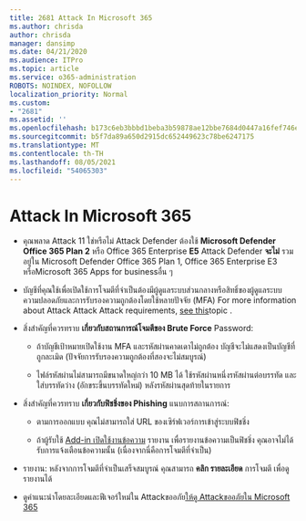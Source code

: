 ```yaml
---
title: 2681 Attack In Microsoft 365
ms.author: chrisda
author: chrisda
manager: dansimp
ms.date: 04/21/2020
ms.audience: ITPro
ms.topic: article
ms.service: o365-administration
ROBOTS: NOINDEX, NOFOLLOW
localization_priority: Normal
ms.custom:
- "2681"
ms.assetid: ''
ms.openlocfilehash: b173c6eb3bbbd1beba3b59878ae12bbe7684d0447a16fef746e5b97b82349e53
ms.sourcegitcommit: b5f7da89a650d2915dc652449623c78be6247175
ms.translationtype: MT
ms.contentlocale: th-TH
ms.lasthandoff: 08/05/2021
ms.locfileid: "54065303"
---
```

# <a name="attack-simulator-in-microsoft-365"></a>Attack In Microsoft 365

- คุณพลาด Attack 11 ใช่หรือไม่ Attack Defender ต้องใช้ **Microsoft Defender Office 365 Plan 2** หรือ Office 365 Enterprise **E5** Attack Defender **จะไม่** รวมอยู่ใน Microsoft Defender Office 365 Plan 1, Office 365 Enterprise E3 หรือMicrosoft 365 Apps for businessอื่น ๆ

- บัญชีที่คุณใช้เพื่อเปิดใช้การโจมตีที่จําเป็นต้องมีผู้ดูแลระบบส่วนกลางหรือสิทธิ์ของผู้ดูแลระบบความปลอดภัยและการรับรองความถูกต้องโดยใช้หลายปัจจัย (MFA) For more information about Attack Attack Attack requirements, [see this](/microsoft-365/security/office-365-security/attack-simulator)topic .

- สิ่งสําคัญที่ควรทราบ **เกี่ยวกับสถานการณ์โจมตีของ Brute Force** Password:

  - ถ้าบัญชีเป้าหมายเปิดใช้งาน MFA และรหัสผ่านคาดเดาไม่ถูกต้อง บัญชีจะไม่แสดงเป็นบัญชีที่ถูกละเมิด (ปัจจัยการรับรองความถูกต้องที่สองจะไม่สมบูรณ์)

  - ไฟล์รหัสผ่านไม่สามารถมีขนาดใหญ่กว่า 10 MB ได้ ใช้รหัสผ่านหนึ่งรหัสผ่านต่อบรรทัด และใส่บรรทัดว่าง (อักขระขึ้นบรรทัดใหม่) หลังรหัสผ่านสุดท้ายในรายการ

- สิ่งสําคัญที่ควรทราบ **เกี่ยวกับฟิชชิ่งของ Phishing** แนบการสถานการณ์:

  - ตามการออกแบบ คุณไม่สามารถใส่ URL ของเซิร์ฟเวอร์การเข้าสู่ระบบฟิชชิ่ง

  - ถ้าผู้รับใช้ [Add-in เปิดใช้งานข้อความ](/microsoft-365/security/office-365-security/enable-the-report-message-add-in) รายงาน เพื่อรายงานข้อความเป็นฟิชชิ่ง คุณอาจไม่ได้รับการแจ้งเตือนข้อความนั้น (เนื่องจากนี่คือการโจมตีที่จําเป็น)

- รายงาน: หลังจากการโจมตีที่จําเป็นเสร็จสมบูรณ์ คุณสามารถ **คลิก รายละเอียด** การโจมตี เพื่อดูรายงานได้

- ดูคําแนะนําโดยละเอียดและฟีเจอร์ใหม่ใน Attackขออภัย[ให้ดู Attackขออภัยใน Microsoft 365](/microsoft-365/security/office-365-security/attack-simulator)

